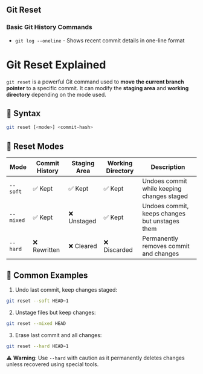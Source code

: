 ## Git Reset

### Basic Git History Commands
- `git log --oneline` - Shows recent commit details in one-line format

# Git Reset Explained

`git reset` is a powerful Git command used to **move the current branch pointer** to a specific commit. It can modify the **staging area** and **working directory** depending on the mode used.

## 🔧 Syntax

```bash
git reset [<mode>] <commit-hash>
```

## 🎯 Reset Modes

| Mode      | Commit History | Staging Area | Working Directory | Description |
|-----------|---------------|--------------|------------------|-------------|
| `--soft`  | ✅ Kept | ✅ Kept | ✅ Kept | Undoes commit while keeping changes staged |
| `--mixed` | ✅ Kept | ❌ Unstaged | ✅ Kept | Undoes commit, keeps changes but unstages them |
| `--hard`  | ❌ Rewritten | ❌ Cleared | ❌ Discarded | Permanently removes commit and changes |

## 📌 Common Examples

1. Undo last commit, keep changes staged:
```bash
git reset --soft HEAD~1
```

2. Unstage files but keep changes:
```bash
git reset --mixed HEAD
```

3. Erase last commit and all changes:
```bash
git reset --hard HEAD~1
```

⚠️ **Warning**: Use `--hard` with caution as it permanently deletes changes unless recovered using special tools.
